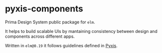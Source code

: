 # pyxis-components

Prima Design System public package for `elm`.

It helps to build scalable UIs by mantaining consistency between design and components across different apps.

Written in `elm@0.19` it follows guidelines defined in [Pyxis](https://pyxis.prima.it).